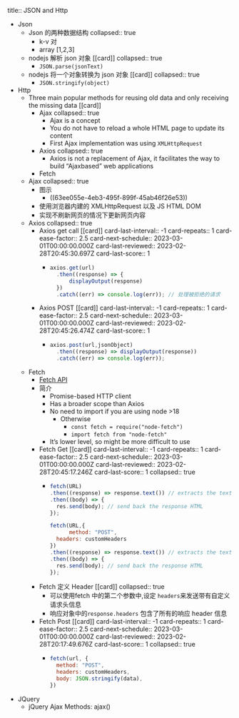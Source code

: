 title:: JSON and Http

- Json
	- Json 的两种数据结构
	  collapsed:: true
		- k-v 对
		- array [1,2,3]
	- nodejs 解析 json 对象 [[card]]
	  collapsed:: true
		- `JSON.parse(jsonText)`
	- nodejs 将一个对象转换为 json 对象 [[card]]
	  collapsed:: true
		- `JSON.stringify(object)`
- Http
	- Three main popular methods for reusing old data and  only receiving the missing data [[card]]
		- Ajax
		  collapsed:: true
			- Ajax is a concept
			- You do not have to reload a whole HTML page to update its content
			- First Ajax implementation was using `XMLHttpRequest`
		- Axios
		  collapsed:: true
			- Axios is not a replacement of Ajax, it facilitates the way to build “Ajaxbased” web applications
		- Fetch
	- Ajax
	  collapsed:: true
		- 图示
			- ((63ee055e-4eb3-495f-899f-45ab46f26e53))
		- 使用浏览器内建的 XMLHttpRequest 以及 JS  HTML DOM
		- 实现不刷新网页的情况下更新网页内容
	- Axios
	  collapsed:: true
		- Axios get call [[card]]
		  card-last-interval:: -1
		  card-repeats:: 1
		  card-ease-factor:: 2.5
		  card-next-schedule:: 2023-03-01T00:00:00.000Z
		  card-last-reviewed:: 2023-02-28T20:45:30.697Z
		  card-last-score:: 1
			- ```js
			  axios.get(url) 
			  	.then((response) => { 
			  		displayOutput(response) 
			  	}) 
			  	.catch((err) => console.log(err)); // 处理被拒绝的请求
			  ```
		- Axios POST [[card]]
		  card-last-interval:: -1
		  card-repeats:: 1
		  card-ease-factor:: 2.5
		  card-next-schedule:: 2023-03-01T00:00:00.000Z
		  card-last-reviewed:: 2023-02-28T20:45:26.474Z
		  card-last-score:: 1
			- ```js
			  axios.post(url,jsonObject)
			    .then((response) => displayOutput(response))
			    .catch((err) => console.log(err));
			  ```
	- Fetch
		- [Fetch API](https://developer.mozilla.org/en-US/docs/Web/API/Fetch_API)
		- 简介
			- Promise-based HTTP client
			- Has a broader scope than Axios
			- No need to import if you are using node >18
				- Otherwise
					- `const fetch = require("node-fetch")`
					- `import fetch from "node-fetch"`
			- It’s lower level, so might be more difficult to use
		- Fetch Get [[card]]
		  card-last-interval:: -1
		  card-repeats:: 1
		  card-ease-factor:: 2.5
		  card-next-schedule:: 2023-03-01T00:00:00.000Z
		  card-last-reviewed:: 2023-02-28T20:45:17.246Z
		  card-last-score:: 1
		  collapsed:: true
			- ```js
			  fetch(URL)
			  .then((response) => response.text()) // extracts the text from the response
			  .then((body) => { 
			    res.send(body); // send back the response HTML
			  });
			  
			  fetch(URL,{
			    	method: "POST",
			  	headers: customHeaders
			  })
			  .then((response) => response.text()) // extracts the text from the response
			  .then((body) => { 
			    res.send(body); // send back the response HTML
			  });
			  
			  ```
		- Fetch 定义 Header [[card]]
		  collapsed:: true
			- 可以使用fetch 中的第二个参数中,设定 `headers`来发送带有自定义请求头信息
			- 响应对象中的`response.headers` 包含了所有的响应 header 信息
		- Fetch Post [[card]]
		  card-last-interval:: -1
		  card-repeats:: 1
		  card-ease-factor:: 2.5
		  card-next-schedule:: 2023-03-01T00:00:00.000Z
		  card-last-reviewed:: 2023-02-28T20:17:49.676Z
		  card-last-score:: 1
		  collapsed:: true
			- ```js
			  fetch(url, {
			  	method: "POST",
			  	headers: customHeaders,
			  	body: JSON.stringify(data),
			  })
			  ```
- JQuery
	- jQuery Ajax Methods: ajax()